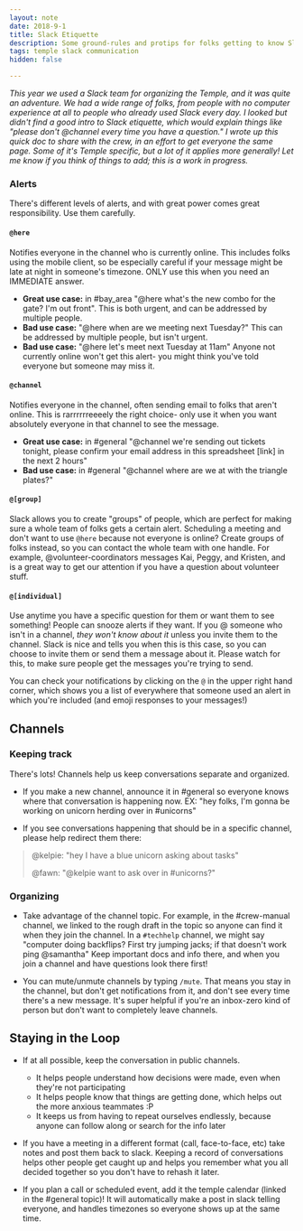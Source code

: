 ```yaml
---
layout: note
date: 2018-9-1
title: Slack Etiquette
description: Some ground-rules and protips for folks getting to know Slack, which I wrote while working with a big group of Slack n00bs.
tags: temple slack communication
hidden: false

---
```


*This year we used a Slack team for organizing the Temple, and it was quite an adventure. We had a wide range of folks, from people with no computer experience at all to people who already used Slack every day. I looked but didn't find a good intro to Slack etiquette, which would explain things like "please don't @channel every time you have a question." I wrote up this quick doc to share with the crew, in an effort to get everyone the same page. Some of it's Temple specific, but a lot of it applies more generally! Let me know if you think of things to add; this is a work in progress.*

### Alerts

There's different levels of alerts, and with great power comes great responsibility. Use them carefully.

#### **`@here`**
Notifies everyone in the channel who is currently online. This includes folks using the mobile client, so be especially careful if your message might be late at night in someone's timezone. ONLY use this when you need an IMMEDIATE answer. 

- **Great use case:** in #bay_area "@here what's the new combo for the gate? I'm out front". This is both urgent, and can be addressed by multiple people.
- **Bad use case:** "@here when are we meeting next Tuesday?" This can be addressed by multiple people, but isn't urgent.
- **Bad use case:** "@here let's meet next Tuesday at 11am" Anyone not currently online won't get this alert- you might think you've told everyone but someone may miss it.

#### **`@channel`**
Notifies everyone in the channel, often sending email to folks that aren't online. This is rarrrrrreeeely the right choice- only use it when you want absolutely everyone in that channel to see the message.

- **Great use case:** in #general "@channel we're sending out tickets tonight, please confirm your email address in this spreadsheet [link] in the next 2 hours"
- **Bad use case:** in #general "@channel where are we at with the triangle plates?"

#### **`@[group]`**
Slack allows you to create "groups" of people, which are perfect for making sure a whole team of folks gets a certain alert. Scheduling a meeting and don't want to use `@here` because not everyone is online? Create groups of folks instead, so you can contact the whole team with one handle. For example, @volunteer-coordinators messages Kai, Peggy, and Kristen, and is a great way to get our attention if you have a question about volunteer stuff.

#### **`@[individual]`**
Use anytime you have a specific question for them or want them to see something! People can snooze alerts if they want. If you @ someone who isn't in a channel, *they won't know about it* unless you invite them to the channel. Slack is nice and tells you when this is this case, so you can choose to invite them or send them a message about it. Please watch for this, to make sure people get the messages you're trying to send.

You can check your notifications by clicking on the `@` in the upper right hand corner, which shows you a list of everywhere that someone used an alert in which you're included (and emoji responses to your messages!)

## Channels

### Keeping track

There's lots! Channels help us keep conversations separate and organized. 

- If you make a new channel, announce it in #general so everyone knows where that conversation is happening now. EX: "hey folks, I'm gonna be working on unicorn herding over in #unicorns"

- If you see conversations happening that should be in a specific channel, please help redirect them there:
> @kelpie: "hey I have a blue unicorn asking about tasks"
>
> @fawn: "@kelpie want to ask over in #unicorns?"


### Organizing

- Take advantage of the channel topic. For example, in the #crew-manual channel, we linked to the rough draft in the topic so anyone can find it when they join the channel. In a `#techhelp` channel, we might say "computer doing backflips? First try jumping jacks; if that doesn't work ping @samantha" Keep important docs and info there, and when you join a channel and have questions look there first!

- You can mute/unmute channels by typing `/mute`. That means you stay in the channel, but don't get notifications from it, and don't see every time there's a new message. It's super helpful if you're an inbox-zero kind of person but don't want to completely leave channels.

## Staying in the Loop

- If at all possible, keep the conversation in public channels.
    - It helps people understand how decisions were made, even when they're not participating 
    - It helps people know that things are getting done, which helps out the more anxious teammates :P
    - It keeps us from having to repeat ourselves endlessly, because anyone can follow along or search for the info later

- If you have a meeting in a different format (call, face-to-face, etc) take notes and post them back to slack. Keeping a record of conversations helps other people get caught up and helps you remember what you all decided together so you don't have to rehash it later.

- If you plan a call or scheduled event, add it the temple calendar (linked in the #general topic)! It will automatically make a post in slack telling everyone, and handles timezones so everyone shows up at the same time.

